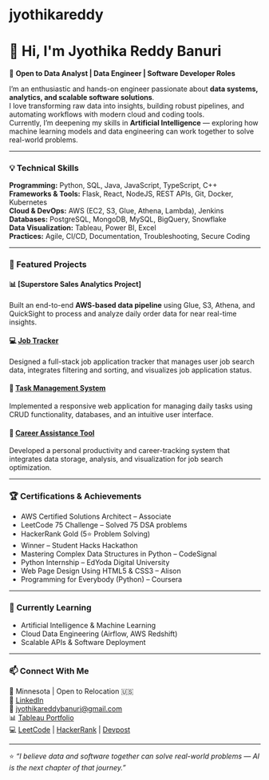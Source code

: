 # jyothikareddy
# 👋 Hi, I'm Jyothika Reddy Banuri  

🎯 **Open to Data Analyst | Data Engineer | Software Developer Roles**  

I’m an enthusiastic and hands-on engineer passionate about **data systems, analytics, and scalable software solutions**.  
I love transforming raw data into insights, building robust pipelines, and automating workflows with modern cloud and coding tools.  
Currently, I’m deepening my skills in **Artificial Intelligence** — exploring how machine learning models and data engineering can work together to solve real-world problems.  

---

### 💡 Technical Skills

**Programming:** Python, SQL, Java, JavaScript, TypeScript, C++  
**Frameworks & Tools:** Flask, React, NodeJS, REST APIs, Git, Docker, Kubernetes  
**Cloud & DevOps:** AWS (EC2, S3, Glue, Athena, Lambda), Jenkins  
**Databases:** PostgreSQL, MongoDB, MySQL, BigQuery, Snowflake  
**Data Visualization:** Tableau, Power BI, Excel  
**Practices:** Agile, CI/CD, Documentation, Troubleshooting, Secure Coding  

---

### 🚀 Featured Projects

#### 📊 [Superstore Sales Analytics Project]
Built an end-to-end **AWS-based data pipeline** using Glue, S3, Athena, and QuickSight to process and analyze daily order data for near real-time insights.

#### 💻 [Job Tracker](https://github.com/JyothikaReddyBanuri/job-tracker)
Designed a full-stack job application tracker that manages user job search data, integrates filtering and sorting, and visualizes job application status.

#### 🧩 [Task Management System](https://github.com/JyothikaReddyBanuri/Task-Management-System)
Implemented a responsive web application for managing daily tasks using CRUD functionality, databases, and an intuitive user interface.

#### 🎯 [Career Assistance Tool](https://github.com/JyothikaReddyBanuri/career-assistance)
Developed a personal productivity and career-tracking system that integrates data storage, analysis, and visualization for job search optimization.

---

### 🏆 Certifications & Achievements
- AWS Certified Solutions Architect – Associate  
- LeetCode 75 Challenge – Solved 75 DSA problems  
- HackerRank Gold (5⭐ Problem Solving)  
- Winner – Student Hacks Hackathon  
- Mastering Complex Data Structures in Python – CodeSignal  
- Python Internship – EdYoda Digital University  
- Web Page Design Using HTML5 & CSS3 – Alison  
- Programming for Everybody (Python) – Coursera  

---

### 🌱 Currently Learning  
- Artificial Intelligence & Machine Learning  
- Cloud Data Engineering (Airflow, AWS Redshift)  
- Scalable APIs & Software Deployment  

---

### 📫 Connect With Me  
📍 Minnesota | Open to Relocation 🇺🇸  
💼 [LinkedIn](https://www.linkedin.com/in/jyothika-banuri-3799382b6/)  
📧 jyothikareddybanuri@gmail.com  
📊 [Tableau Portfolio](https://public.tableau.com/app/profile/jyothika.reddy.banuri)  
💻 [LeetCode](https://leetcode.com/u/JyothikaBanuri/) | [HackerRank](https://www.hackerrank.com/profile/jyothikareddy14) | [Devpost](https://devpost.com/software/career-kickstart-for-students)  

---

⭐ *“I believe data and software together can solve real-world problems — AI is the next chapter of that journey.”*
